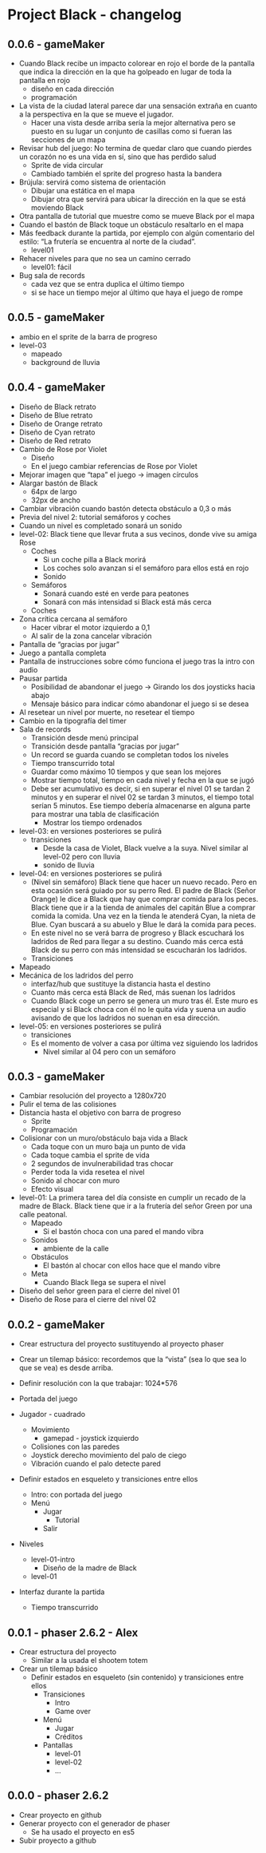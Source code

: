 # Project Black - changelog

## 0.0.6 - gameMaker
+ Cuando Black recibe un impacto colorear en rojo el borde de la pantalla que indica la dirección en la que ha golpeado en lugar de toda la pantalla en rojo
  + diseño en cada dirección
  + programación
+ La vista de la ciudad lateral parece dar una sensación extraña en cuanto a la perspectiva en la que se mueve el jugador.
  + Hacer una vista desde arriba sería la mejor alternativa pero se puesto en su lugar un conjunto de casillas como si fueran las secciones de un mapa
+ Revisar hub del juego: No termina de quedar claro que cuando pierdes un corazón no es una vida en sí, sino que has perdido salud
  + Sprite de vida circular
  + Cambiado también el sprite del progreso hasta la bandera
+ Brújula: servirá como sistema de orientación
  + Dibujar una estática en el mapa
  + Dibujar otra que servirá para ubicar la dirección en la que se está moviendo Black
+ Otra pantalla de tutorial que muestre como se mueve Black por el mapa
+ Cuando el bastón de Black toque un obstáculo resaltarlo en el mapa
+ Más feedback durante la partida, por ejemplo con algún comentario del estilo: “La frutería se encuentra al norte de la ciudad”.
  + level01
+ Rehacer niveles para que no sea un camino cerrado
  + level01: fácil
+ Bug sala de records
  + cada vez que se entra duplica el último tiempo
  + si se hace un tiempo mejor al último que haya el juego de rompe


## 0.0.5 - gameMaker
+ ambio en el sprite de la barra de progreso
+ level-03
  + mapeado
  + background de lluvia


## 0.0.4 - gameMaker
+ Diseño de Black retrato
+ Diseño de Blue retrato
+ Diseño de Orange retrato
+ Diseño de Cyan retrato
+ Diseño de Red retrato
+ Cambio de Rose por Violet
  + Diseño
  + En el juego cambiar referencias de Rose por Violet
+ Mejorar imagen que “tapa” el juego → imagen círculos
+ Alargar bastón de Black
  + 64px de largo
  + 32px de ancho
+ Cambiar vibración cuando bastón detecta obstáculo a 0,3 o más
+ Previa del nivel 2: tutorial semáforos y coches
+ Cuando un nivel es completado sonará un sonido
+ level-02: Black tiene que llevar fruta a sus vecinos, donde vive su amiga Rose
  + Coches
    + Si un coche pilla a Black morirá
    + Los coches solo avanzan si el semáforo para ellos está en rojo
    + Sonido
  + Semáforos
      + Sonará cuando esté en verde para peatones
      + Sonará con más intensidad si Black está más cerca
  + Coches
+ Zona crítica cercana al semáforo
  + Hacer vibrar el motor izquierdo a 0,1
  + Al salir de la zona cancelar vibración
+ Pantalla de “gracias por jugar”
+ Juego a pantalla completa
+ Pantalla de instrucciones sobre cómo funciona el juego tras la intro con audio
+ Pausar partida
  + Posibilidad de abandonar el juego → Girando los dos joysticks hacia abajo
  + Mensaje básico para indicar cómo abandonar el juego si se desea
+ Al resetear un nivel por muerte, no resetear el tiempo
+ Cambio en la tipografía del timer
+ Sala de records
  + Transición desde menú principal
  + Transición desde pantalla “gracias por jugar”
  + Un record se guarda cuando se completan todos los niveles
  + Tiempo transcurrido total
  + Guardar como máximo 10 tiempos y que sean los mejores
  + Mostrar tiempo total, tiempo en cada nivel y fecha en la que se jugó
  + Debe ser acumulativo es decir, si en superar el nivel 01 se tardan 2 minutos y en superar el nivel 02 se tardan 3 minutos, el tiempo total serían 5 minutos. Ese tiempo debería almacenarse en alguna parte para mostrar una tabla de clasificación
    + Mostrar los tiempo ordenados
+ level-03: en versiones posteriores se pulirá
  + transiciones
    + Desde la casa de Violet, Black vuelve a la suya. Nivel similar al level-02 pero con lluvia
    + sonido de lluvia
+ level-04: en versiones posteriores se pulirá
  + (Nivel sin semáforo) Black tiene que hacer un nuevo recado. Pero en esta ocasión será guiado por su perro Red. El padre de Black (Señor Orange) le dice a Black que hay que comprar comida para los peces. Black tiene que ir a la tienda de animales del capitán Blue a comprar comida la comida. Una vez en la tienda le atenderá Cyan, la nieta de Blue. Cyan buscará a su abuelo y Blue le dará la comida para peces.
  + En este nivel no se verá barra de progreso y Black escuchará los ladridos de Red para llegar a su destino. Cuando más cerca está Black de su perro con más intensidad se escucharán los ladridos.
  + Transiciones
+ Mapeado
+ Mecánica de los ladridos del perro
  + interfaz/hub que sustituye la distancia hasta el destino
  + Cuanto más cerca está Black de Red, más suenan los ladridos
  + Cuando Black coge un perro se genera un muro tras él. Este muro es especial y si Black choca con él no le quita vida y suena un audio avisando de que los ladridos no suenan en esa dirección.
+ level-05: en versiones posteriores se pulirá
  + transiciones
  + Es el momento de volver a casa por última vez siguiendo los ladridos
    + Nivel similar al 04 pero con un semáforo

## 0.0.3 - gameMaker

+ Cambiar resolución del proyecto a 1280x720
+ Pulir el tema de las colisiones
+ Distancia hasta el objetivo con barra de progreso
  + Sprite
  + Programación
+ Colisionar con un muro/obstáculo baja vida a Black
  + Cada toque con un muro baja un punto de vida
  + Cada toque cambia el sprite de vida
  + 2 segundos de invulnerabilidad tras chocar
  + Perder toda la vida resetea el nivel
  + Sonido al chocar con muro
  + Efecto visual
+ level-01: La primera tarea del día consiste en cumplir un recado de la madre de Black. Black tiene que ir a la frutería del señor Green por una calle peatonal.
  + Mapeado
    + Si el bastón choca con una pared el mando vibra
  + Sonidos
    + ambiente de la calle
  + Obstáculos
    + El bastón al chocar con ellos hace que el mando vibre
  + Meta
    + Cuando Black llega se supera el nivel
+ Diseño del señor green para el cierre del nivel 01
+ Diseño de Rose para el cierre del nivel 02

## 0.0.2 - gameMaker

+ Crear estructura del proyecto sustituyendo al proyecto phaser
+ Crear un tilemap básico: recordemos que la “vista” (sea lo que sea lo que se vea) es desde arriba.
+ Definir resolución con la que trabajar: 1024*576
+ Portada del juego
+ Jugador - cuadrado
  + Movimiento
    + gamepad - joystick izquierdo
  + Colisiones con las paredes
  + Joystick derecho movimiento del palo de ciego
  + Vibración cuando el palo detecte pared

+ Definir estados en esqueleto y transiciones entre ellos
  + Intro: con portada del juego
  + Menú
    + Jugar
      + Tutorial
    + Salir
+ Niveles
  + level-01-intro
    + Diseño de la madre de Black
  + level-01
+ Interfaz durante la partida
  + Tiempo transcurrido

## 0.0.1 - phaser 2.6.2 - Alex
+ Crear estructura del proyecto
  + Similar a la usada el shootem totem
+ Crear un tilemap básico
  + Definir estados en esqueleto (sin contenido) y
  transiciones entre ellos
    + Transiciones
      + Intro
      + Game over
    + Menú
      + Jugar
      + Créditos
    + Pantallas
      + level-01
      + level-02
      + …

## 0.0.0 - phaser 2.6.2
+ Crear proyecto en github
+ Generar proyecto con el generador de phaser
  + Se ha usado el proyecto en es5
+ Subir proyecto a github
